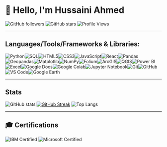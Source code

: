# 👋 Hello, I'm Hussaini Ahmed

![GitHub followers](https://img.shields.io/github/followers/Husayn01?label=Followers&style=social) ![GitHub stars](https://img.shields.io/github/stars/Husayn01?label=Stars&style=social) ![Profile Views](https://komarev.com/ghpvc/?username=Husayn01&color=blue)


------------
## Languages/Tools/Frameworks & Libraries:
<img src="https://img.shields.io/badge/-Python-3776AB?logo=python&logoColor=white&style=for-the-badge" alt="Python"><img src="https://img.shields.io/badge/-SQL-4479A1?logo=MySQL&logoColor=white&style=for-the-badge" alt="SQL"><img src="https://img.shields.io/badge/-HTML5-E34F26?logo=html5&logoColor=white&style=for-the-badge" alt="HTML5"><img src="https://img.shields.io/badge/-CSS3-1572B6?logo=css3&logoColor=white&style=for-the-badge" alt="CSS3"><img src="https://img.shields.io/badge/-JavaScript-F7DF1E?logo=javascript&logoColor=black&style=for-the-badge" alt="JavaScript"><img src="https://img.shields.io/badge/-React-61DAFB?logo=react&logoColor=black&style=for-the-badge" alt="React"><img src="https://img.shields.io/badge/-Pandas-150458?logo=pandas&logoColor=white&style=for-the-badge" alt="Pandas"><img src="https://img.shields.io/badge/-Geopandas-4E4E4E?logo=geopandas&logoColor=white&style=for-the-badge" alt="Geopandas"><img src="https://img.shields.io/badge/-Matplotlib-11557C?logo=matplotlib&logoColor=white&style=for-the-badge" alt="Matplotlib"><img src="https://img.shields.io/badge/-NumPy-013243?logo=numpy&logoColor=white&style=for-the-badge" alt="NumPy"><img src="https://img.shields.io/badge/-Folium-77B829?logo=leaflet&logoColor=white&style=for-the-badge" alt="Folium"><img src="https://img.shields.io/badge/-ArcGIS-0077B5?logo=ArcGIS&logoColor=white&style=for-the-badge" alt="ArcGIS"><img src="https://img.shields.io/badge/-QGIS-589632?logo=qgis&logoColor=white&style=for-the-badge" alt="QGIS"><img src="https://img.shields.io/badge/-Power%20BI-F2C811?logo=PowerBI&logoColor=black&style=for-the-badge" alt="Power BI"><img src="https://img.shields.io/badge/-Excel-217346?logo=microsoft-excel&logoColor=white&style=for-the-badge" alt="Excel"><img src="https://img.shields.io/badge/-Google%20Docs-4285F4?logo=googledocs&logoColor=white&style=for-the-badge" alt="Google Docs"><img src="https://img.shields.io/badge/-Google%20Colab-F9AB00?logo=googlecolab&logoColor=black&style=for-the-badge" alt="Google Colab"><img src="https://img.shields.io/badge/-Jupyter-FF8C00?logo=jupyter&logoColor=white&style=for-the-badge" alt="Jupyter Notebook"><img src="https://img.shields.io/badge/-Git-F05032?logo=git&logoColor=white&style=for-the-badge" alt="Git"><img src="https://img.shields.io/badge/-GitHub-181717?logo=GitHub&logoColor=white&style=for-the-badge" alt="GitHub"><img src="https://img.shields.io/badge/-VS%20Code-007ACC?logo=visualstudiocode&logoColor=white&style=for-the-badge" alt="VS Code"><img src="https://img.shields.io/badge/-Google%20Earth-4285F4?logo=googleearth&logoColor=white&style=for-the-badge" alt="Google Earth">

------------
## Stats

![GitHub stats](https://github-readme-stats.vercel.app/api?username=Husayn01&show_icons=true&theme=radical)
[![GitHub Streak](https://streak-stats.demolab.com/?user=Husayn01&theme=radical)](https://git.io/streak-stats)
![Top Langs](https://github-readme-stats.vercel.app/api/top-langs/?username=Husayn01&layout=compact&theme=radical)

------------

## 🎓 Certifications

![IBM Certified](https://img.shields.io/badge/IBM-Certified-blue)
![Microsoft Certified](https://img.shields.io/badge/Microsoft-Certified-green)
